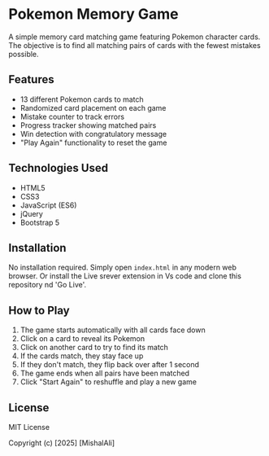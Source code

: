 # Pokemon Memory Game

A simple memory card matching game featuring Pokemon character cards. The objective is to find all matching pairs of cards with the fewest mistakes possible.

## Features
- 13 different Pokemon cards to match
- Randomized card placement on each game
- Mistake counter to track errors
- Progress tracker showing matched pairs
- Win detection with congratulatory message
- "Play Again" functionality to reset the game

## Technologies Used
- HTML5
- CSS3
- JavaScript (ES6)
- jQuery
- Bootstrap 5

## Installation
No installation required. Simply open `index.html` in any modern web browser. Or install the Live srever extension in Vs code and clone this repository nd 'Go Live'.

## How to Play
1. The game starts automatically with all cards face down
2. Click on a card to reveal its Pokemon
3. Click on another card to try to find its match
4. If the cards match, they stay face up
5. If they don't match, they flip back over after 1 second
6. The game ends when all pairs have been matched
7. Click "Start Again" to reshuffle and play a new game

## License
MIT License

Copyright (c) [2025] [MishalAli]

